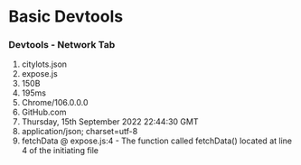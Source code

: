 # Basic Devtools

### Devtools - Network Tab

1. citylots.json
2. expose.js
3. 150B
4. 195ms
5. Chrome/106.0.0.0 
6. GitHub.com
7. Thursday, 15th September 2022 22:44:30 GMT
8. application/json; charset=utf-8
9. fetchData @ expose.js:4 - The function called fetchData() located at line 4 of
   the initiating file

